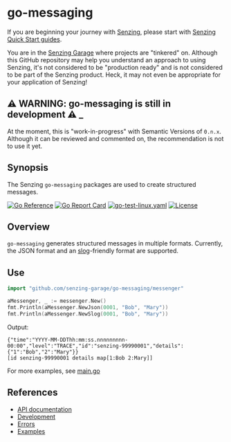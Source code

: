 # go-messaging

If you are beginning your journey with
[Senzing](https://senzing.com/),
please start with
[Senzing Quick Start guides](https://docs.senzing.com/quickstart/).

You are in the
[Senzing Garage](https://github.com/senzing-garage)
where projects are "tinkered" on.
Although this GitHub repository may help you understand an approach to using Senzing,
it's not considered to be "production ready" and is not considered to be part of the Senzing product.
Heck, it may not even be appropriate for your application of Senzing!

## :warning: WARNING: go-messaging is still in development :warning: _

At the moment, this is "work-in-progress" with Semantic Versions of `0.n.x`.
Although it can be reviewed and commented on,
the recommendation is not to use it yet.

## Synopsis

The Senzing `go-messaging` packages are used to create structured messages.

[![Go Reference](https://pkg.go.dev/badge/github.com/senzing-garage/go-messaging.svg)](https://pkg.go.dev/github.com/senzing-garage/go-messaging)
[![Go Report Card](https://goreportcard.com/badge/github.com/senzing-garage/go-messaging)](https://goreportcard.com/report/github.com/senzing-garage/go-messaging)
[![go-test-linux.yaml](https://github.com/senzing-garage/go-messaging/actions/workflows/go-test-linux.yaml/badge.svg)](https://github.com/senzing-garage/go-messaging/actions/workflows/go-test-linux.yaml)
[![License](https://img.shields.io/badge/License-Apache2-brightgreen.svg)](https://github.com/senzing-garage/go-messaging/blob/main/LICENSE)

## Overview

`go-messaging` generates structured messages in multiple formats.
Currently, the JSON format and an
[slog](https://pkg.go.dev/golang.org/x/exp/slog)-friendly format are supported.

## Use

```go
import "github.com/senzing-garage/go-messaging/messenger"

aMessenger, _ := messenger.New()
fmt.Println(aMessenger.NewJson(0001, "Bob", "Mary"))
fmt.Println(aMessenger.NewSlog(0001, "Bob", "Mary"))
```

Output:

```console
{"time":"YYYY-MM-DDThh:mm:ss.nnnnnnnnn-00:00","level":"TRACE","id":"senzing-99990001","details":{"1":"Bob","2":"Mary"}}
[id senzing-99990001 details map[1:Bob 2:Mary]]
```

For more examples, see
[main.go](main.go)

## References

- [API documentation](https://pkg.go.dev/github.com/senzing-garage/go-messaging)
- [Development](docs/development.md)
- [Errors](docs/errors.md)
- [Examples](docs/examples.md)
